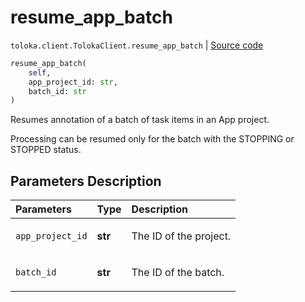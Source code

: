 # resume_app_batch
`toloka.client.TolokaClient.resume_app_batch` | [Source code](https://github.com/Toloka/toloka-kit/blob/v1.1.1/src/client/__init__.py#L3976)

```python
resume_app_batch(
    self,
    app_project_id: str,
    batch_id: str
)
```

Resumes annotation of a batch of task items in an App project.


Processing can be resumed only for the batch with the STOPPING or STOPPED status.

## Parameters Description

| Parameters | Type | Description |
| :----------| :----| :-----------|
`app_project_id`|**str**|<p>The ID of the project.</p>
`batch_id`|**str**|<p>The ID of the batch.</p>
